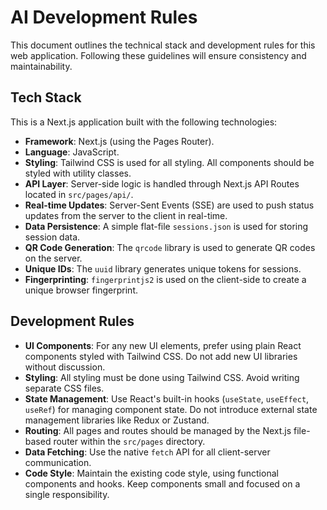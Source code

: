 # AI Development Rules

This document outlines the technical stack and development rules for this web application. Following these guidelines will ensure consistency and maintainability.

## Tech Stack

This is a Next.js application built with the following technologies:

*   **Framework**: Next.js (using the Pages Router).
*   **Language**: JavaScript.
*   **Styling**: Tailwind CSS is used for all styling. All components should be styled with utility classes.
*   **API Layer**: Server-side logic is handled through Next.js API Routes located in `src/pages/api/`.
*   **Real-time Updates**: Server-Sent Events (SSE) are used to push status updates from the server to the client in real-time.
*   **Data Persistence**: A simple flat-file `sessions.json` is used for storing session data.
*   **QR Code Generation**: The `qrcode` library is used to generate QR codes on the server.
*   **Unique IDs**: The `uuid` library generates unique tokens for sessions.
*   **Fingerprinting**: `fingerprintjs2` is used on the client-side to create a unique browser fingerprint.

## Development Rules

*   **UI Components**: For any new UI elements, prefer using plain React components styled with Tailwind CSS. Do not add new UI libraries without discussion.
*   **Styling**: All styling must be done using Tailwind CSS. Avoid writing separate CSS files.
*   **State Management**: Use React's built-in hooks (`useState`, `useEffect`, `useRef`) for managing component state. Do not introduce external state management libraries like Redux or Zustand.
*   **Routing**: All pages and routes should be managed by the Next.js file-based router within the `src/pages` directory.
*   **Data Fetching**: Use the native `fetch` API for all client-server communication.
*   **Code Style**: Maintain the existing code style, using functional components and hooks. Keep components small and focused on a single responsibility.